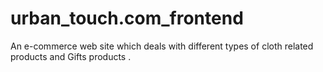 # urban_touch.com_frontend
An e-commerce web site which deals with different types of cloth related products and Gifts products .
